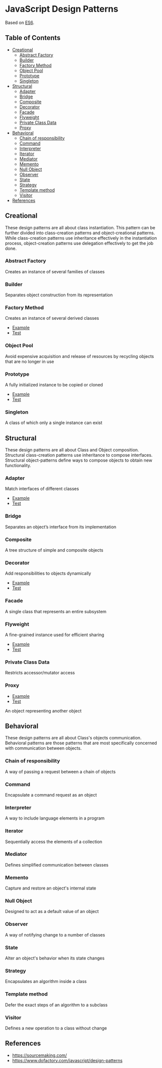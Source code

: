 # JavaScript Design Patterns

Based on [ES6](http://es6-features.org).

## Table of Contents
- [Creational](#creational)
    - [Abstract Factory](#abstract-factory)
    - [Builder](#builder)
    - [Factory Method](#factory-method)
    - [Object Pool](#object-pool)
    - [Prototype](#prototype)
    - [Singleton](#singleton)
- [Structural](#structural)
    - [Adapter](#adapter)
    - [Bridge](#bridge)
    - [Composite](#composite)
    - [Decorator](#decorator)
    - [Facade](#facade)
    - [Flyweight](#flyweight)
    - [Private Class Data](#private-class-data)
    - [Proxy](#proxy)
- [Behavioral](#behavioral)
    - [Chain of responsibility](#chain-of-responsibility)
    - [Command](#command)
    - [Interpreter](#interpreter)
    - [Iterator](#iterator)
    - [Mediator](#mediator)
    - [Memento](#memento)
    - [Null Object](#null-object)
    - [Observer](#observer)
    - [State](#state)
    - [Strategy](#strategy)
    - [Template method](#template-method)
    - [Visitor](#visitor)
- [References](#references)

## Creational

These design patterns are all about class instantiation. This pattern can be further divided into class-creation patterns and object-creational patterns. While class-creation patterns use inheritance effectively in the instantiation process, object-creation patterns use delegation effectively to get the job done.

### Abstract Factory

Creates an instance of several families of classes

### Builder

Separates object construction from its representation

### Factory Method

Creates an instance of several derived classes

- [Example](src/creational/factory.js)
- [Test](src/creational/__tests__/factory.test.js)

### Object Pool

Avoid expensive acquisition and release of resources by recycling objects that are no longer in use

### Prototype

A fully initialized instance to be copied or cloned

- [Example](src/creational/prototype.js)
- [Test](src/creational/__tests__/prototype.test.js)

### Singleton

A class of which only a single instance can exist

## Structural

These design patterns are all about Class and Object composition. Structural class-creation patterns use inheritance to compose interfaces. Structural object-patterns define ways to compose objects to obtain new functionality.

### Adapter

Match interfaces of different classes

- [Example](src/structural/adapter.js)
- [Test](src/structural/__tests__/adapter.test.js)

### Bridge

Separates an object’s interface from its implementation

### Composite

A tree structure of simple and composite objects

### Decorator

Add responsibilities to objects dynamically

- [Example](src/structural/decorator.js)
- [Test](src/structural/__tests__/decorator.test.js)

### Facade

A single class that represents an entire subsystem

### Flyweight

A fine-grained instance used for efficient sharing

- [Example](src/structural/flyweight.js)
- [Test](src/structural/__tests__/flyweight.test.js)

### Private Class Data

Restricts accessor/mutator access

### Proxy

- [Example](src/structural/proxy.js)
- [Test](src/structural/__tests__/proxy.test.js)

An object representing another object

## Behavioral

These design patterns are all about Class's objects communication. Behavioral patterns are those patterns that are most specifically concerned with communication between objects.

### Chain of responsibility

A way of passing a request between a chain of objects

### Command

Encapsulate a command request as an object

### Interpreter

A way to include language elements in a program

### Iterator

Sequentially access the elements of a collection

### Mediator

Defines simplified communication between classes

### Memento

Capture and restore an object's internal state

### Null Object

Designed to act as a default value of an object

### Observer

A way of notifying change to a number of classes

### State

Alter an object's behavior when its state changes

### Strategy

Encapsulates an algorithm inside a class

### Template method

Defer the exact steps of an algorithm to a subclass

### Visitor

Defines a new operation to a class without change

## References

- https://sourcemaking.com/
- https://www.dofactory.com/javascript/design-patterns
